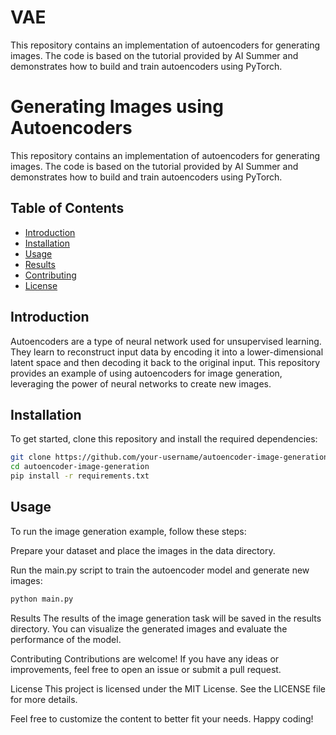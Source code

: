 # VAE
This repository contains an implementation of autoencoders for generating images. The code is based on the tutorial provided by AI Summer and demonstrates how to build and train autoencoders using PyTorch.

# Generating Images using Autoencoders

This repository contains an implementation of autoencoders for generating images. The code is based on the tutorial provided by AI Summer and demonstrates how to build and train autoencoders using PyTorch.

## Table of Contents
- [Introduction](#introduction)
- [Installation](#installation)
- [Usage](#usage)
- [Results](#results)
- [Contributing](#contributing)
- [License](#license)

## Introduction
Autoencoders are a type of neural network used for unsupervised learning. They learn to reconstruct input data by encoding it into a lower-dimensional latent space and then decoding it back to the original input. This repository provides an example of using autoencoders for image generation, leveraging the power of neural networks to create new images.

## Installation
To get started, clone this repository and install the required dependencies:
```bash
git clone https://github.com/your-username/autoencoder-image-generation.git
cd autoencoder-image-generation
pip install -r requirements.txt
```

## Usage
To run the image generation example, follow these steps:

Prepare your dataset and place the images in the data directory.

Run the main.py script to train the autoencoder model and generate new images:
```bash
python main.py
```
Results
The results of the image generation task will be saved in the results directory. You can visualize the generated images and evaluate the performance of the model.

Contributing
Contributions are welcome! If you have any ideas or improvements, feel free to open an issue or submit a pull request.

License
This project is licensed under the MIT License. See the LICENSE file for more details.

Feel free to customize the content to better fit your needs. Happy coding!

